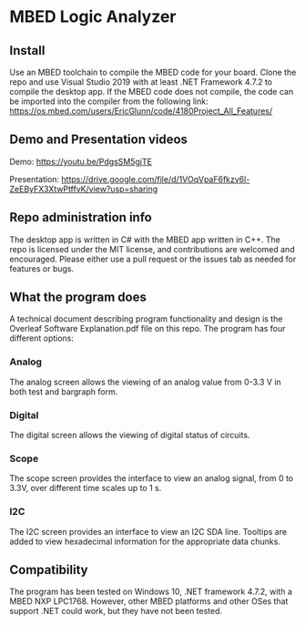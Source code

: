 # MBED Logic Analyzer

## Install
  Use an MBED toolchain to compile the MBED code for your board. Clone the repo and use Visual Studio 2019 with at least .NET Framework 4.7.2 to compile the desktop app. 
  If the MBED code does not compile, the code can be imported into the compiler from the following link:
  https://os.mbed.com/users/EricGlunn/code/4180Project_All_Features/
## Demo and Presentation videos
  Demo: https://youtu.be/PdgsSM5gjTE 
  
  Presentation: https://drive.google.com/file/d/1VOqVpaF6fkzv6l-ZeEByFX3XtwPtffvK/view?usp=sharing
  
## Repo administration info  
The desktop app is written in C# with the MBED app written in C++. The repo is licensed under the MIT license, and contributions are welcomed and encouraged. Please either use a pull request or the issues tab as needed for features or bugs. 

## What the program does 
A technical document describing program functionality and design is the Overleaf Software Explanation.pdf file on this repo.
The program has four different options:

### Analog
The analog screen allows the viewing of an analog value from 0-3.3 V in both test and bargraph form.

### Digital
The digital screen allows the viewing of digital status of circuits.

### Scope
The scope screen provides the interface to view an analog signal, from 0 to 3.3V, over different time scales up to 1 s.

### I2C
The I2C screen provides an interface to view an I2C SDA line. Tooltips are added to view hexadecimal information for the appropriate data chunks.

## Compatibility
The program has been tested on Windows 10, .NET framework 4.7.2, with a MBED NXP LPC1768. However, other MBED platforms and other OSes that support .NET could work, but they have not been tested.
